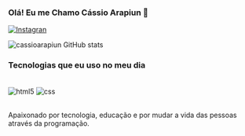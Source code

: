 ### Olá! Eu me Chamo Cássio Arapiun 🤙
[![Instagran]( 	https://img.shields.io/badge/Instagram-E4405F?style=for-the-badge&logo=instagram&logoColor=white)](https://www.instagram.com/cassio.arapiun/)

![cassioarapiun GitHub stats](https://github-readme-stats.vercel.app/api?username=cassioarapiun&show_icons=true&theme=dracula)

### Tecnologias que eu uso no meu dia

<div style="display: inline_block"><br/>
<img  align="center" alt="html5" src="https://img.shields.io/badge/HTML5-E34F26?style=for-the-badge&logo=html5&logoColor=white"/>
<img  align="center" alt="css" src="https://img.shields.io/badge/CSS3-1572B6?style=for-the-badge&logo=css3&logoColor=white"/>
</div><br/>

Apaixonado por tecnologia, educação e por mudar a vida das pessoas através da programação.


